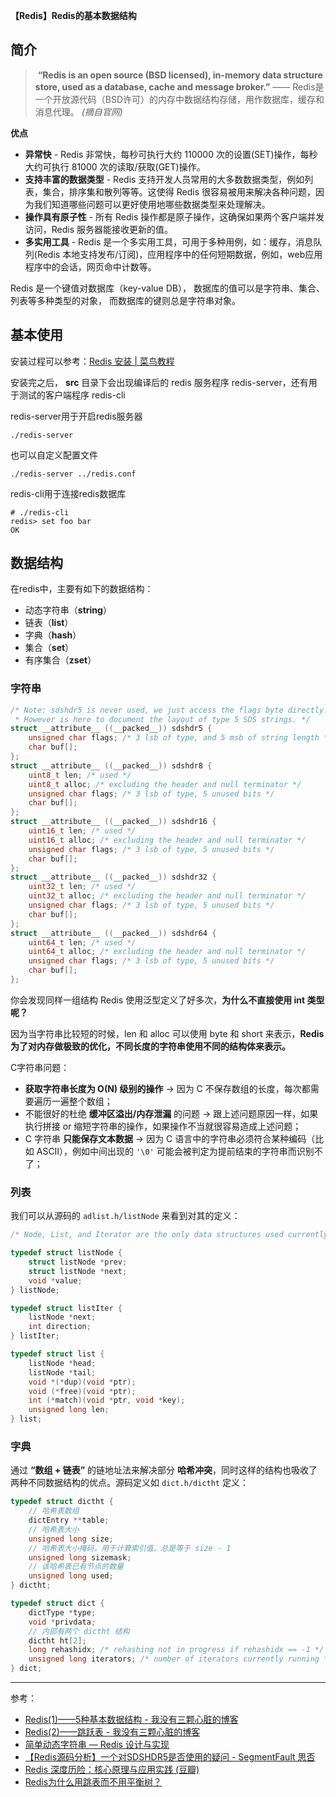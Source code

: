 **【Redis】Redis的基本数据结构**



## 简介

> ​	**“Redis is an open source (BSD licensed), in-memory data structure store, used as a database, cache and message broker.”** —— Redis是一个开放源代码（BSD许可）的内存中数据结构存储，用作数据库，缓存和消息代理。 *(摘自官网)*

**优点**

- **异常快** - Redis 非常快，每秒可执行大约 110000 次的设置(SET)操作，每秒大约可执行 81000 次的读取/获取(GET)操作。
- **支持丰富的数据类型** - Redis 支持开发人员常用的大多数数据类型，例如列表，集合，排序集和散列等等。这使得 Redis 很容易被用来解决各种问题，因为我们知道哪些问题可以更好使用地哪些数据类型来处理解决。
- **操作具有原子性** - 所有 Redis 操作都是原子操作，这确保如果两个客户端并发访问，Redis 服务器能接收更新的值。
- **多实用工具** - Redis 是一个多实用工具，可用于多种用例，如：缓存，消息队列(Redis 本地支持发布/订阅)，应用程序中的任何短期数据，例如，web应用程序中的会话，网页命中计数等。

Redis 是一个键值对数据库（key-value DB）， 数据库的值可以是字符串、集合、列表等多种类型的对象， 而数据库的键则总是字符串对象。

## 基本使用

安装过程可以参考：[Redis 安装 | 菜鸟教程](https://www.runoob.com/redis/redis-install.html)

安装完之后， **src** 目录下会出现编译后的 redis 服务程序 redis-server，还有用于测试的客户端程序 redis-cli

redis-server用于开启redis服务器

```
./redis-server
```

也可以自定义配置文件

```
./redis-server ../redis.conf
```

redis-cli用于连接redis数据库

```
# ./redis-cli
redis> set foo bar
OK
```





## 数据结构

在redis中，主要有如下的数据结构：

- 动态字符串（**string**）
- 链表（**list**）
- 字典（**hash**）
- 集合（**set**）
- 有序集合（**zset**）





### 字符串

```C
/* Note: sdshdr5 is never used, we just access the flags byte directly.
 * However is here to document the layout of type 5 SDS strings. */
struct __attribute__ ((__packed__)) sdshdr5 {
    unsigned char flags; /* 3 lsb of type, and 5 msb of string length */
    char buf[];
};
struct __attribute__ ((__packed__)) sdshdr8 {
    uint8_t len; /* used */
    uint8_t alloc; /* excluding the header and null terminator */
    unsigned char flags; /* 3 lsb of type, 5 unused bits */
    char buf[];
};
struct __attribute__ ((__packed__)) sdshdr16 {
    uint16_t len; /* used */
    uint16_t alloc; /* excluding the header and null terminator */
    unsigned char flags; /* 3 lsb of type, 5 unused bits */
    char buf[];
};
struct __attribute__ ((__packed__)) sdshdr32 {
    uint32_t len; /* used */
    uint32_t alloc; /* excluding the header and null terminator */
    unsigned char flags; /* 3 lsb of type, 5 unused bits */
    char buf[];
};
struct __attribute__ ((__packed__)) sdshdr64 {
    uint64_t len; /* used */
    uint64_t alloc; /* excluding the header and null terminator */
    unsigned char flags; /* 3 lsb of type, 5 unused bits */
    char buf[];
};
```



你会发现同样一组结构 Redis 使用泛型定义了好多次，**为什么不直接使用 int 类型呢？**

因为当字符串比较短的时候，len 和 alloc 可以使用 byte 和 short 来表示，**Redis 为了对内存做极致的优化，不同长度的字符串使用不同的结构体来表示。**



C字符串问题：

- **获取字符串长度为 O(N) 级别的操作** → 因为 C 不保存数组的长度，每次都需要遍历一遍整个数组；
- 不能很好的杜绝 **缓冲区溢出/内存泄漏** 的问题 → 跟上述问题原因一样，如果执行拼接 or 缩短字符串的操作，如果操作不当就很容易造成上述问题；
- C 字符串 **只能保存文本数据** → 因为 C 语言中的字符串必须符合某种编码（比如 ASCII），例如中间出现的 `'\0'` 可能会被判定为提前结束的字符串而识别不了；





### 列表

我们可以从源码的 `adlist.h/listNode` 来看到对其的定义：

```c
/* Node, List, and Iterator are the only data structures used currently. */

typedef struct listNode {
    struct listNode *prev;
    struct listNode *next;
    void *value;
} listNode;

typedef struct listIter {
    listNode *next;
    int direction;
} listIter;

typedef struct list {
    listNode *head;
    listNode *tail;
    void *(*dup)(void *ptr);
    void (*free)(void *ptr);
    int (*match)(void *ptr, void *key);
    unsigned long len;
} list;
```





### 字典

通过 **“数组 + 链表”** 的链地址法来解决部分 **哈希冲突**，同时这样的结构也吸收了两种不同数据结构的优点。源码定义如 `dict.h/dictht` 定义：

```c
typedef struct dictht {
    // 哈希表数组
    dictEntry **table;
    // 哈希表大小
    unsigned long size;
    // 哈希表大小掩码，用于计算索引值，总是等于 size - 1
    unsigned long sizemask;
    // 该哈希表已有节点的数量
    unsigned long used;
} dictht;

typedef struct dict {
    dictType *type;
    void *privdata;
    // 内部有两个 dictht 结构
    dictht ht[2];
    long rehashidx; /* rehashing not in progress if rehashidx == -1 */
    unsigned long iterators; /* number of iterators currently running */
} dict;
```



---

参考：

- [Redis(1)——5种基本数据结构 - 我没有三颗心脏的博客](https://www.wmyskxz.com/2020/02/28/redis-1-5-chong-ji-ben-shu-ju-jie-gou/)
- [Redis(2)——跳跃表 - 我没有三颗心脏的博客](https://www.wmyskxz.com/2020/02/29/redis-2-tiao-yue-biao/)
- [简单动态字符串 — Redis 设计与实现](https://redisbook.readthedocs.io/en/latest/internal-datastruct/sds.html)
- [【Redis源码分析】一个对SDSHDR5是否使用的疑问 - SegmentFault 思否](https://segmentfault.com/a/1190000017450295)
- [Redis 深度历险：核心原理与应用实践 (豆瓣)](https://book.douban.com/subject/30386804/)
- [Redis为什么用跳表而不用平衡树？](https://mp.weixin.qq.com/s?__biz=MzA4NTg1MjM0Mg==&mid=2657261425&idx=1&sn=d840079ea35875a8c8e02d9b3e44cf95&scene=21#wechat_redirect)

